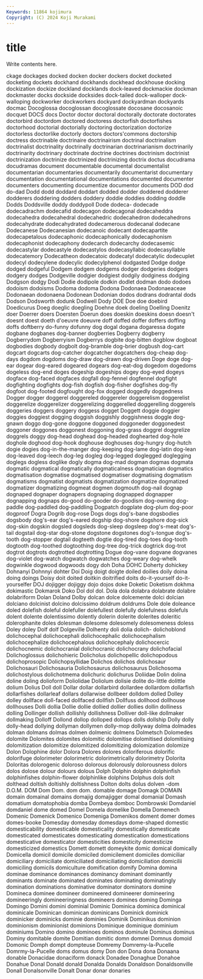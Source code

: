 ```yaml
---
Keywords: 11864 kojimura
Copyright: (C) 2024 Koji Murakami
---
```


# title

Write contents here.



ckage dockages docked docken docker dockers docket docketed docketing dockets
dockhand dockhands dockhead dockhouse docking dockization dockize dockland docklands dock-leaved
dockmackie dockman dockmaster docks dockside docksides dock-tailed dock-walloper dock-walloping dockworker
dockworkers dockyard dockyardman dockyards docmac Docoglossa docoglossan docoglossate docosane docosanoic
docquet DOCS docs Doctor doctor doctoral doctorally doctorate doctorates doctorbird
doctordom doctored doctoress doctorfish doctorfishes doctorhood doctorial doctorially doctoring doctorization
doctorize doctorless doctorlike doctorly doctors doctors'commons doctorship doctress doctrinable doctrinaire
doctrinairism doctrinal doctrinalism doctrinalist doctrinality doctrinally doctrinarian doctrinarianism doctrinarily doctrinarity
doctrinary doctrinate doctrine doctrines doctrinism doctrinist doctrinization doctrinize doctrinized doctrinizing
doctrix doctus docudrama docudramas document documentable documental documentalist documentarian documentaries
documentarily documentarist documentary documentation documentational documentations documented documenter documenters documenting
documentize documentor documents DOD dod do-dad Dodd dodd doddard doddart
dodded dodder doddered dodderer dodderers doddering dodders doddery doddie doddies
dodding doddle Dodds Doddsville doddy doddypoll Dode dodeca- dodecade dodecadrachm
dodecafid dodecagon dodecagonal dodecaheddra dodecahedra dodecahedral dodecahedric dodecahedron dodecahedrons dodecahydrate
dodecahydrated dodecamerous dodecanal dodecane Dodecanese Dodecanesian dodecanoic dodecant dodecapartite dodecapetalous
dodecaphonic dodecaphonically dodecaphonism dodecaphonist dodecaphony dodecarch dodecarchy dodecasemic dodecastylar dodecastyle
dodecastylos dodecasyllabic dodecasyllable dodecatemory Dodecatheon dodecatoic dodecatyl dodecatylic dodecuplet dodecyl
dodecylene dodecylic dodecylphenol dodgasted Dodge dodge dodged dodgeful Dodgem dodgem
dodgems dodger dodgeries dodgers dodgery dodges Dodgeville dodgier dodgiest dodgily
dodginess dodging Dodgson dodgy Dodi Dodie dodipole dodkin dodlet dodman
dodo dodoes dodoism dodoisms Dodoma dodoma Dodona Dodonaea Dodonaeaceae Dodonaean
dodonaena Dodonean Dodonian dodos dodrans dodrantal dods Dodson Dodsworth dodunk
Dodwell Dody DOE Doe doe doebird Doedicurus Doeg doeglic doegling
Doehne doek doeling Doelling Doenitz doer Doerrer doers Doersten Doerun
does doeskin doeskins doesn doesn't doesnt doest doeth d'oeuvre doeuvre
doff doffed doffer doffers doffing doffs doftberry do-funny dofunny dog
dogal dogana dogaressa dogate dogbane dogbanes dog-banner dogberries Dogberry dogberry
Dogberrydom Dogberryism Dogberrys dogbite dog-bitten dogblow dogboat dogbodies dogbody dogbolt
dog-bramble dog-brier dogbush dog-cart dogcart dogcarts dog-catcher dogcatcher dogcatchers dog-cheap
dog-days dogdom dogdoms dog-draw dog-drawn dog-driven Doge doge dog-ear dogear
dog-eared dogeared dogears dog-eat-dog dogedom dogedoms dogeless dog-end doges dogeship
dogeships dogey dog-eyed dogeys dogface dog-faced dogfaces dogfall dog-fennel dogfennel
dogfight dogfighting dogfights dog-fish dogfish dog-fisher dogfishes dog-fly dogfoot dog-footed
dogfought dog-fox dogged doggedly doggedness Dogger dogger doggerel doggereled doggereler
doggerelism doggerelist doggerelize doggerelizer doggerelizing doggerelled doggerelling doggerels doggeries doggers
doggery doggess dogget Doggett doggie doggier doggies doggiest dogging doggish
doggishly doggishness doggle dog-gnawn doggo dog-gone doggone doggoned doggoneder doggonedest
doggoner doggones doggonest doggoning dog-grass doggrel doggrelize doggrels doggy dog-head
doghead dog-headed doghearted dog-hole doghole doghood dog-hook doghouse doghouses dog-hungry
dog-hutch dogie dogies dog-in-the-manger dog-keeping dog-lame dog-latin dog-lean dog-leaved dog-leech
dog-leg dogleg dog-legged doglegged doglegging doglegs dogless doglike dogly dogma
dog-mad dogman dogmas dogmata dogmatic dogmatical dogmatically dogmaticalness dogmatician dogmatics
dogmatisation dogmatise dogmatised dogmatiser dogmatising dogmatism dogmatisms dogmatist dogmatists dogmatization
dogmatize dogmatized dogmatizer dogmatizing dogmeat dogmen dogmouth dog-nail dognap dognaped
dognaper dognapers dognaping dognapped dognapper dognapping dognaps do-good do-gooder do-goodism
dog-owning dog-paddle dog-paddled dog-paddling Dogpatch dogplate dog-plum dog-poor dogproof Dogra
Dogrib dog-rose Dogs dogs dog's-bane dogsbodies dogsbody dog's-ear dog's-eared dogship
dog-shore dogshore dog-sick dog-skin dogskin dogsled dogsleds dog-sleep dogsleep dog's-meat
dog's-tail dogstail dog-star dog-stone dogstone dogstones dog's-tongue dog's-tooth dog-stopper dogtail
dogteeth dogtie dog-tired dog-toes dog-tooth dogtooth dog-toothed dogtoothing dog-tree dog-trick
dogtrick dog-trot dogtrot dogtrots dogtrotted dogtrotting Dogue dog-vane dogvane dogvanes
dog-violet dog-watch dogwatch dogwatches dog-weary dog-whelk dogwinkle dogwood dogwoods dogy
doh Doha DOHC Doherty dohickey Dohnanyi Dohnnyi dohter Doi Doig
doigt doigte doiled doilies doily doina doing doings Doisy doit
doited doitkin doitrified doits do-it-yourself do-it-yourselfer DOJ dojigger dojiggy dojo
dojos doke Doketic Doketism dokhma dokimastic Dokmarok Doko Dol dol
dol. Dola dola dolabra dolabrate dolabre dolabriform Dolan Doland Dolby
dolcan dolce dolcemente dolci dolcian dolciano dolcinist dolcino dolcissimo doldrum
doldrums Dole dole doleance doled dolefish doleful dolefuller dolefullest dolefully
dolefulness dolefuls dolent dolente dolentissimo dolently dolerin dolerite dolerites doleritic
dolerophanite doles dolesman dolesome dolesomely dolesomeness doless Doley doley Dolf
dolf Dolgeville Dolhenty doli dolia dolich- dolichoblond dolichocephal dolichocephali dolichocephalic
dolichocephalism dolichocephalize dolichocephalous dolichocephaly dolichocercic dolichocnemic dolichocranial dolichocranic dolichocrany dolichofacial
Dolichoglossus dolichohieric Dolicholus dolichopellic dolichopodous dolichoprosopic Dolichopsyllidae Dolichos dolichos dolichosaur
Dolichosauri Dolichosauria Dolichosaurus dolichosaurus Dolichosoma dolichostylous dolichotmema dolichuric dolichurus Doliidae
Dolin dolina doline doling dolioform Doliolidae Doliolum dolisie dolite do-little
dolittle dolium Dolius Doll doll Dollar dollar dollarbird dollardee dollardom
dollarfish dollarfishes dollarleaf dollars dollarwise dollbeer dolldom dolled Dolley dolley
dollface doll-faced dollfaced dollfish Dollfuss dollhood dollhouse dollhouses Dolli dollia
Dollie dollie dollied dollier dollies dollin dolliness dolling Dollinger dollish
dollishly dollishness Dolliver doll-like dollmaker dollmaking Dolloff Dollond dollop dolloped
dollops dolls dollship Dolly dolly dolly-head dollying dollyman dollymen dolly-mop
dollyway dolma dolmades dolman dolmans dolmas dolmen dolmenic dolmens Dolmetsch
Dolomedes dolomite Dolomites dolomites dolomitic dolomitise dolomitised dolomitising dolomitization dolomitize
dolomitized dolomitizing dolomization dolomize Dolon Dolophine dolor Dolora Dolores dolores
doloriferous dolorific dolorifuge dolorimeter dolorimetric dolorimetrically dolorimetry Dolorita Doloritas dolorogenic
doloroso dolorous dolorously dolorousness dolors dolos dolose dolour dolours dolous
Dolph Dolphin dolphin dolphinfish dolphinfishes dolphin-flower dolphinlike dolphins Dolphus dols
dolt dolthead doltish doltishly doltishness Dolton dolts dolus dolven -dom
D.O.M. DOM Dom Dom. dom dom. domable domage Domagk DOMAIN
domain domainal domains domajig domajigger domal domanial Domash domatium domatophobia
domba Dombeya domboc Dombrowski Domdaniel domdaniel dome domed Domel Domela
domelike Domella Domenech Domenic Domenick Domenico Domeniga Domenikos doment domer
domes domes-booke Domesday domesday domesdays dome-shaped domestic domesticability domesticable domesticality
domestically domesticate domesticated domesticates domesticating domestication domestications domesticative domesticator domesticities
domesticity domesticize domesticized domestics Domett domett domeykite domic domical domically
Domicella domicil domicile domiciled domicilement domiciles domiciliar domiciliary domiciliate domiciliated
domiciliating domiciliation domicilii domiciling domicils domiculture domification domify Domina domina
dominae dominance dominances dominancy dominant dominantly dominants dominate dominated dominates
dominating dominatingly domination dominations dominative dominator dominators domine Domineca dominee
domineer domineered domineerer domineering domineeringly domineeringness domineers domines doming Dominga
Domingo Domini domini dominial Dominic Dominica dominica dominical dominicale Dominican
dominican dominicans Dominick dominick dominicker dominicks dominie dominies Dominik Dominikus
dominion dominionism dominionist dominions Dominique dominique dominium dominiums Domino domino
dominoes dominos dominule Dominus dominus Dominy domitable domite Domitian domitic
domn domnei Domnus domoid Domonic Domph dompt dompteuse Domremy Domremy-la-Pucelle
Domrmy-la-Pucelle doms domus domy Don don Dona dona Donaana donable
Donacidae donaciform donack Donadee Donaghue Donahoe Donahue Donal Donald donald
Donalda Donalds Donaldson Donaldsonville Donall Donalsonville Donalt Donar donar donaries
